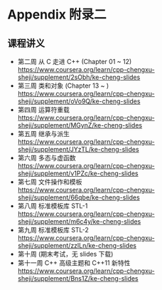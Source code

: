# Appendix 附录二 
## 课程讲义

* 第二周 从 C 走进 C++ (Chapter 01 ~ 12)  
<https://www.coursera.org/learn/cpp-chengxu-sheji/supplement/2sObh/ke-cheng-slides>
* 第三周 类和对象 (Chapter 13 ~ )  
<https://www.coursera.org/learn/cpp-chengxu-sheji/supplement/oVo9Q/ke-cheng-slides>
* 第四周 运算符重载  
<https://www.coursera.org/learn/cpp-chengxu-sheji/supplement/MGynZ/ke-cheng-slides>
* 第五周 继承与派生  
<https://www.coursera.org/learn/cpp-chengxu-sheji/supplement/JYzTL/ke-cheng-slides>
* 第六周 多态与虚函数  
<https://www.coursera.org/learn/cpp-chengxu-sheji/supplement/v1PZc/ke-cheng-slides>
* 第七周 文件操作和模板  
<https://www.coursera.org/learn/cpp-chengxu-sheji/supplement/66qbe/ke-cheng-slides>
* 第八周 标准模板库 STL-1  
<https://www.coursera.org/learn/cpp-chengxu-sheji/supplement/m6c4y/ke-cheng-slides>
* 第九周 标准模板库 STL-2  
<https://www.coursera.org/learn/cpp-chengxu-sheji/supplement/zzlLn/ke-cheng-slides>
* 第十周 (期末考试，无 slides 下载)
* 第十一周 C++ 高级主题和 C++11 新特性  
<https://www.coursera.org/learn/cpp-chengxu-sheji/supplement/Bns1Z/ke-cheng-slides>

